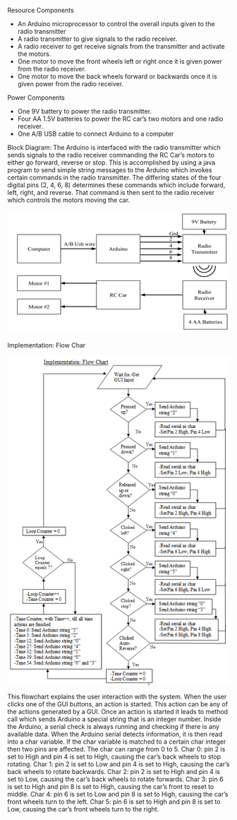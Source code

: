Resource Components
- An Arduino microprocessor to control the overall inputs given to the radio transmitter
- A radio transmitter to give signals to the radio receiver.  
- A radio receiver to get receive signals from the transmitter and activate the motors.
- One motor to move the front wheels left or right once it is given power from the radio receiver.
- One motor to move the back wheels forward or backwards once it is given power from the radio receiver.

Power Components
- One 9V battery to power the radio transmitter.
- Four AA 1.5V batteries to power the RC car’s two motors and one radio receiver.
- One A/B USB cable to connect Arduino to a computer

Block Diagram: 
The Arduino is interfaced with the radio transmitter which sends signals to the radio receiver commanding the RC Car’s motors to either go forward, reverse or stop. This is accomplished by using a java program to send simple string messages to the Arduino which invokes certain commands in the radio transmitter. The differing states of the four digital pins (2, 4, 6, 8) determines these commands which include forward, left, right, and reverse. That command is then sent to the radio receiver which controls the motors moving the car.

![Alt text](https://github.com/InderPabla/Projects/blob/master/Arduino%20RC%20Car/Images/2.PNG "Optional Title")


Implementation: Flow Char

![Alt text](https://github.com/InderPabla/Projects/blob/master/Arduino%20RC%20Car/Images/1.PNG "Optional Title")

This flowchart explains the user interaction with the system. When the user clicks one of the GUI buttons, an action is started. This action can be any of the actions generated by a GUI.  Once an action is started it leads to method call which sends Arduino a special string that is an integer number.  Inside the Arduino, a serial check is always running and checking if there is any available data. When the Arduino serial detects information, it is then read into a char variable. If the char variable is matched to a certain char integer then two pins are affected. The char can range from 0 to 5.
Char 0: pin 2 is set to High and pin 4 is set to High, causing the car’s back wheels to stop rotating.
Char 1: pin 2 is set to Low and pin 4 is set to High, causing the car’s back wheels to rotate backwards. 
Char 2: pin 2 is set to High and pin 4 is set to Low, causing the car’s back wheels to rotate forwards.
Char 3: pin 6 is set to High and pin 8 is set to High, causing the car’s front to reset to middle.
Char 4: pin 6 is set to Low and pin 8 is set to High, causing the car’s front wheels turn to the left. 
Char 5: pin 6 is set to High and pin 8 is set to Low, causing the car’s front wheels turn to the right.
